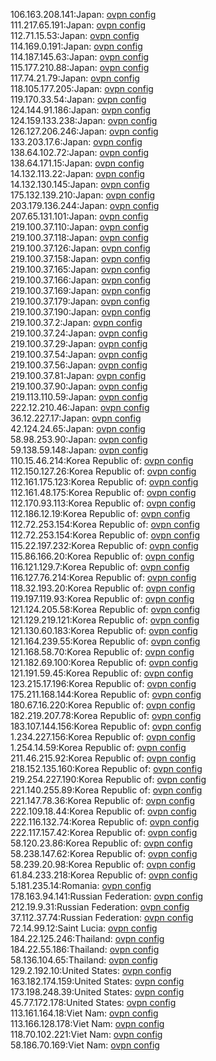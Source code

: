106.163.208.141:Japan: [ovpn config](vpn/106_163_208_141.ovpn)  
111.217.65.191:Japan: [ovpn config](vpn/111_217_65_191.ovpn)  
112.71.15.53:Japan: [ovpn config](vpn/112_71_15_53.ovpn)  
114.169.0.191:Japan: [ovpn config](vpn/114_169_0_191.ovpn)  
114.187.145.63:Japan: [ovpn config](vpn/114_187_145_63.ovpn)  
115.177.210.88:Japan: [ovpn config](vpn/115_177_210_88.ovpn)  
117.74.21.79:Japan: [ovpn config](vpn/117_74_21_79.ovpn)  
118.105.177.205:Japan: [ovpn config](vpn/118_105_177_205.ovpn)  
119.170.33.54:Japan: [ovpn config](vpn/119_170_33_54.ovpn)  
124.144.91.186:Japan: [ovpn config](vpn/124_144_91_186.ovpn)  
124.159.133.238:Japan: [ovpn config](vpn/124_159_133_238.ovpn)  
126.127.206.246:Japan: [ovpn config](vpn/126_127_206_246.ovpn)  
133.203.17.6:Japan: [ovpn config](vpn/133_203_17_6.ovpn)  
138.64.102.72:Japan: [ovpn config](vpn/138_64_102_72.ovpn)  
138.64.171.15:Japan: [ovpn config](vpn/138_64_171_15.ovpn)  
14.132.113.22:Japan: [ovpn config](vpn/14_132_113_22.ovpn)  
14.132.130.145:Japan: [ovpn config](vpn/14_132_130_145.ovpn)  
175.132.139.210:Japan: [ovpn config](vpn/175_132_139_210.ovpn)  
203.179.136.244:Japan: [ovpn config](vpn/203_179_136_244.ovpn)  
207.65.131.101:Japan: [ovpn config](vpn/207_65_131_101.ovpn)  
219.100.37.110:Japan: [ovpn config](vpn/219_100_37_110.ovpn)  
219.100.37.118:Japan: [ovpn config](vpn/219_100_37_118.ovpn)  
219.100.37.126:Japan: [ovpn config](vpn/219_100_37_126.ovpn)  
219.100.37.158:Japan: [ovpn config](vpn/219_100_37_158.ovpn)  
219.100.37.165:Japan: [ovpn config](vpn/219_100_37_165.ovpn)  
219.100.37.166:Japan: [ovpn config](vpn/219_100_37_166.ovpn)  
219.100.37.169:Japan: [ovpn config](vpn/219_100_37_169.ovpn)  
219.100.37.179:Japan: [ovpn config](vpn/219_100_37_179.ovpn)  
219.100.37.190:Japan: [ovpn config](vpn/219_100_37_190.ovpn)  
219.100.37.2:Japan: [ovpn config](vpn/219_100_37_2.ovpn)  
219.100.37.24:Japan: [ovpn config](vpn/219_100_37_24.ovpn)  
219.100.37.29:Japan: [ovpn config](vpn/219_100_37_29.ovpn)  
219.100.37.54:Japan: [ovpn config](vpn/219_100_37_54.ovpn)  
219.100.37.56:Japan: [ovpn config](vpn/219_100_37_56.ovpn)  
219.100.37.81:Japan: [ovpn config](vpn/219_100_37_81.ovpn)  
219.100.37.90:Japan: [ovpn config](vpn/219_100_37_90.ovpn)  
219.113.110.59:Japan: [ovpn config](vpn/219_113_110_59.ovpn)  
222.12.210.46:Japan: [ovpn config](vpn/222_12_210_46.ovpn)  
36.12.227.17:Japan: [ovpn config](vpn/36_12_227_17.ovpn)  
42.124.24.65:Japan: [ovpn config](vpn/42_124_24_65.ovpn)  
58.98.253.90:Japan: [ovpn config](vpn/58_98_253_90.ovpn)  
59.138.59.148:Japan: [ovpn config](vpn/59_138_59_148.ovpn)  
110.15.46.214:Korea Republic of: [ovpn config](vpn/110_15_46_214.ovpn)  
112.150.127.26:Korea Republic of: [ovpn config](vpn/112_150_127_26.ovpn)  
112.161.175.123:Korea Republic of: [ovpn config](vpn/112_161_175_123.ovpn)  
112.161.48.175:Korea Republic of: [ovpn config](vpn/112_161_48_175.ovpn)  
112.170.93.113:Korea Republic of: [ovpn config](vpn/112_170_93_113.ovpn)  
112.186.12.19:Korea Republic of: [ovpn config](vpn/112_186_12_19.ovpn)  
112.72.253.154:Korea Republic of: [ovpn config](vpn/112_72_253_154.ovpn)  
112.72.253.154:Korea Republic of: [ovpn config](vpn/112_72_253_154.ovpn)  
115.22.197.232:Korea Republic of: [ovpn config](vpn/115_22_197_232.ovpn)  
115.86.166.20:Korea Republic of: [ovpn config](vpn/115_86_166_20.ovpn)  
116.121.129.7:Korea Republic of: [ovpn config](vpn/116_121_129_7.ovpn)  
116.127.76.214:Korea Republic of: [ovpn config](vpn/116_127_76_214.ovpn)  
118.32.193.20:Korea Republic of: [ovpn config](vpn/118_32_193_20.ovpn)  
119.197.119.93:Korea Republic of: [ovpn config](vpn/119_197_119_93.ovpn)  
121.124.205.58:Korea Republic of: [ovpn config](vpn/121_124_205_58.ovpn)  
121.129.219.121:Korea Republic of: [ovpn config](vpn/121_129_219_121.ovpn)  
121.130.60.183:Korea Republic of: [ovpn config](vpn/121_130_60_183.ovpn)  
121.164.239.55:Korea Republic of: [ovpn config](vpn/121_164_239_55.ovpn)  
121.168.58.70:Korea Republic of: [ovpn config](vpn/121_168_58_70.ovpn)  
121.182.69.100:Korea Republic of: [ovpn config](vpn/121_182_69_100.ovpn)  
121.191.59.45:Korea Republic of: [ovpn config](vpn/121_191_59_45.ovpn)  
123.215.17.196:Korea Republic of: [ovpn config](vpn/123_215_17_196.ovpn)  
175.211.168.144:Korea Republic of: [ovpn config](vpn/175_211_168_144.ovpn)  
180.67.16.220:Korea Republic of: [ovpn config](vpn/180_67_16_220.ovpn)  
182.219.207.78:Korea Republic of: [ovpn config](vpn/182_219_207_78.ovpn)  
183.107.144.156:Korea Republic of: [ovpn config](vpn/183_107_144_156.ovpn)  
1.234.227.156:Korea Republic of: [ovpn config](vpn/1_234_227_156.ovpn)  
1.254.14.59:Korea Republic of: [ovpn config](vpn/1_254_14_59.ovpn)  
211.46.215.92:Korea Republic of: [ovpn config](vpn/211_46_215_92.ovpn)  
218.152.135.160:Korea Republic of: [ovpn config](vpn/218_152_135_160.ovpn)  
219.254.227.190:Korea Republic of: [ovpn config](vpn/219_254_227_190.ovpn)  
221.140.255.89:Korea Republic of: [ovpn config](vpn/221_140_255_89.ovpn)  
221.147.78.36:Korea Republic of: [ovpn config](vpn/221_147_78_36.ovpn)  
222.109.18.44:Korea Republic of: [ovpn config](vpn/222_109_18_44.ovpn)  
222.116.132.74:Korea Republic of: [ovpn config](vpn/222_116_132_74.ovpn)  
222.117.157.42:Korea Republic of: [ovpn config](vpn/222_117_157_42.ovpn)  
58.120.23.86:Korea Republic of: [ovpn config](vpn/58_120_23_86.ovpn)  
58.238.147.62:Korea Republic of: [ovpn config](vpn/58_238_147_62.ovpn)  
58.239.20.98:Korea Republic of: [ovpn config](vpn/58_239_20_98.ovpn)  
61.84.233.218:Korea Republic of: [ovpn config](vpn/61_84_233_218.ovpn)  
5.181.235.14:Romania: [ovpn config](vpn/5_181_235_14.ovpn)  
178.163.94.141:Russian Federation: [ovpn config](vpn/178_163_94_141.ovpn)  
212.19.9.31:Russian Federation: [ovpn config](vpn/212_19_9_31.ovpn)  
37.112.37.74:Russian Federation: [ovpn config](vpn/37_112_37_74.ovpn)  
72.14.99.12:Saint Lucia: [ovpn config](vpn/72_14_99_12.ovpn)  
184.22.125.246:Thailand: [ovpn config](vpn/184_22_125_246.ovpn)  
184.22.55.186:Thailand: [ovpn config](vpn/184_22_55_186.ovpn)  
58.136.104.65:Thailand: [ovpn config](vpn/58_136_104_65.ovpn)  
129.2.192.10:United States: [ovpn config](vpn/129_2_192_10.ovpn)  
163.182.174.159:United States: [ovpn config](vpn/163_182_174_159.ovpn)  
173.198.248.39:United States: [ovpn config](vpn/173_198_248_39.ovpn)  
45.77.172.178:United States: [ovpn config](vpn/45_77_172_178.ovpn)  
113.161.164.18:Viet Nam: [ovpn config](vpn/113_161_164_18.ovpn)  
113.166.128.178:Viet Nam: [ovpn config](vpn/113_166_128_178.ovpn)  
118.70.102.221:Viet Nam: [ovpn config](vpn/118_70_102_221.ovpn)  
58.186.70.169:Viet Nam: [ovpn config](vpn/58_186_70_169.ovpn)  
